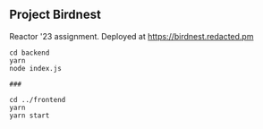 
## Project Birdnest

Reactor '23  assignment. Deployed at <https://birdnest.redacted.pm> 

```
cd backend
yarn
node index.js

###

cd ../frontend
yarn
yarn start
```


